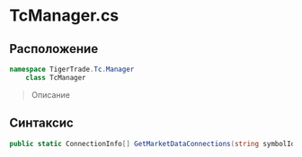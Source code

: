 
# TcManager.cs
## Расположение
```csharp
namespace TigerTrade.Tc.Manager  
    class TcManager
```

> Описание

## Синтаксис
```csharp
public static ConnectionInfo[] GetMarketDataConnections(string symbolId)
```

